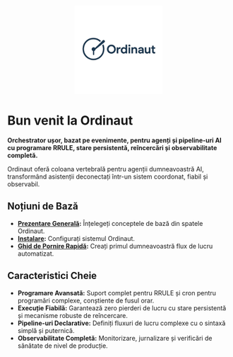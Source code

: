 <div align="center">
  <a href="https://github.com/yoda-digital/ordinaut" target="_blank" rel="noopener">
    <picture>
      <source media="(prefers-color-scheme: dark)" srcset="assets/ordinaut_logo.png">
      <source media="(prefers-color-scheme: light)" srcset="assets/ordinaut_logo.png">
      <img alt="Ordinaut Logo" src="../assets/ordinaut_logo.png" width="200" height="auto">
    </picture>
  </a>
</div>

# Bun venit la Ordinaut

**Orchestrator ușor, bazat pe evenimente, pentru agenți și pipeline-uri AI cu programare RRULE, stare persistentă, reîncercări și observabilitate completă.**

Ordinaut oferă coloana vertebrală pentru agenții dumneavoastră AI, transformând asistenții deconectați într-un sistem coordonat, fiabil și observabil.

## Noțiuni de Bază

- **[Prezentare Generală](getting-started/overview.md):** Înțelegeți conceptele de bază din spatele Ordinaut.
- **[Instalare](getting-started/installation.md):** Configurați sistemul Ordinaut.
- **[Ghid de Pornire Rapidă](getting-started/quick-start.md):** Creați primul dumneavoastră flux de lucru automatizat.

## Caracteristici Cheie

- **Programare Avansată:** Suport complet pentru RRULE și cron pentru programări complexe, conștiente de fusul orar.
- **Execuție Fiabilă:** Garantează zero pierderi de lucru cu stare persistentă și mecanisme robuste de reîncercare.
- **Pipeline-uri Declarative:** Definiți fluxuri de lucru complexe cu o sintaxă simplă și puternică.
- **Observabilitate Completă:** Monitorizare, jurnalizare și verificări de sănătate de nivel de producție.
